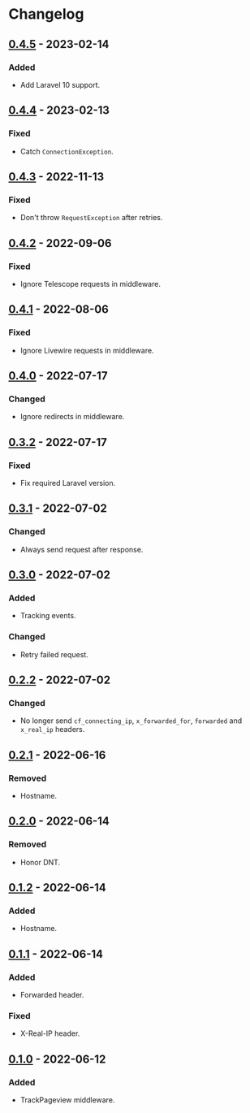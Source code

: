 # Changelog

## [0.4.5] - 2023-02-14

### Added

- Add Laravel 10 support.

## [0.4.4] - 2023-02-13

### Fixed

- Catch `ConnectionException`.

## [0.4.3] - 2022-11-13

### Fixed

- Don't throw `RequestException` after retries.

## [0.4.2] - 2022-09-06

### Fixed

- Ignore Telescope requests in middleware.

## [0.4.1] - 2022-08-06

### Fixed

- Ignore Livewire requests in middleware.

## [0.4.0] - 2022-07-17

### Changed

- Ignore redirects in middleware.

## [0.3.2] - 2022-07-17

### Fixed

- Fix required Laravel version.

## [0.3.1] - 2022-07-02

### Changed

- Always send request after response.

## [0.3.0] - 2022-07-02

### Added

- Tracking events.

### Changed

- Retry failed request.

## [0.2.2] - 2022-07-02

### Changed

- No longer send `cf_connecting_ip`, `x_forwarded_for`, `forwarded` and `x_real_ip` headers.

## [0.2.1] - 2022-06-16

### Removed

- Hostname.

## [0.2.0] - 2022-06-14

### Removed

- Honor DNT.

## [0.1.2] - 2022-06-14

### Added

- Hostname.

## [0.1.1] - 2022-06-14

### Added

- Forwarded header.

### Fixed

- X-Real-IP header.

## [0.1.0] - 2022-06-12

### Added

- TrackPageview middleware.

[0.4.5]: https://github.com/pirsch-analytics/laravel-pirsch/releases/tag/0.4.5
[0.4.4]: https://github.com/pirsch-analytics/laravel-pirsch/releases/tag/0.4.4
[0.4.3]: https://github.com/pirsch-analytics/laravel-pirsch/releases/tag/0.4.3
[0.4.2]: https://github.com/pirsch-analytics/laravel-pirsch/releases/tag/0.4.2
[0.4.1]: https://github.com/pirsch-analytics/laravel-pirsch/releases/tag/0.4.1
[0.4.0]: https://github.com/pirsch-analytics/laravel-pirsch/releases/tag/0.4.0
[0.3.2]: https://github.com/pirsch-analytics/laravel-pirsch/releases/tag/0.3.2
[0.3.1]: https://github.com/pirsch-analytics/laravel-pirsch/releases/tag/0.3.1
[0.3.0]: https://github.com/pirsch-analytics/laravel-pirsch/releases/tag/0.3.0
[0.2.2]: https://github.com/pirsch-analytics/laravel-pirsch/releases/tag/0.2.2
[0.2.1]: https://github.com/pirsch-analytics/laravel-pirsch/releases/tag/0.2.1
[0.2.0]: https://github.com/pirsch-analytics/laravel-pirsch/releases/tag/0.2.0
[0.1.2]: https://github.com/pirsch-analytics/laravel-pirsch/releases/tag/0.1.2
[0.1.1]: https://github.com/pirsch-analytics/laravel-pirsch/releases/tag/0.1.1
[0.1.0]: https://github.com/pirsch-analytics/laravel-pirsch/releases/tag/0.1.0
